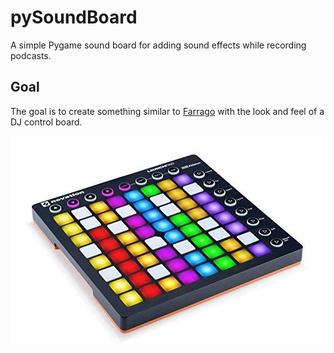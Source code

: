 # pySoundBoard
A simple Pygame sound board for adding sound effects while recording podcasts.

## Goal
The goal is to create something similar to [Farrago](https://rogueamoeba.com/farrago/) with the look and feel of a DJ control board.

![](soundboard.jpg)
